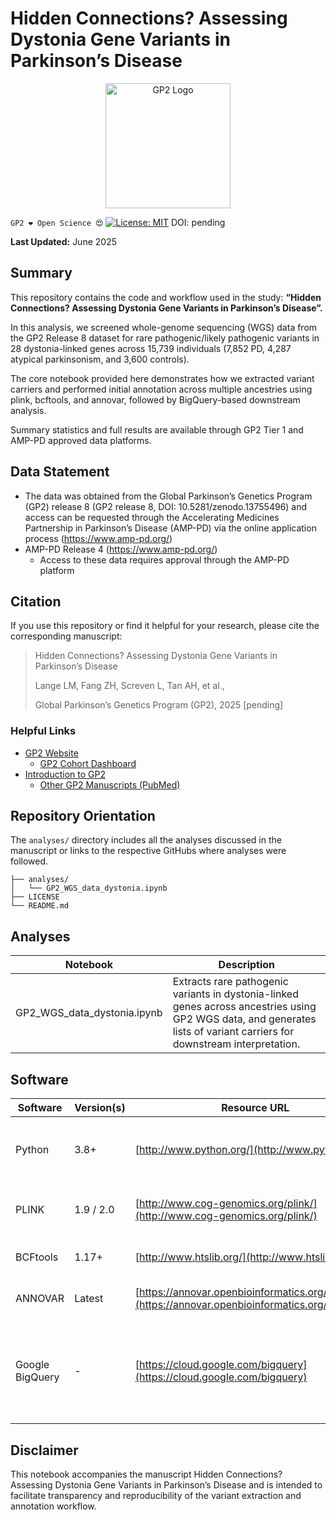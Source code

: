 # Hidden Connections? Assessing Dystonia Gene Variants in Parkinson’s Disease

<div align="center">
    <a href="https://gp2.org/">
    <img src="https://www.michaeljfox.org/sites/default/files/styles/grant_image_opportunity_detail/public/grant/GP2%20Logo.png?itok=OhZkYS-H" alt="GP2 Logo" width="200">
</a>
</div>


`GP2 ❤️ Open Science 😍`
[![License: MIT](https://img.shields.io/badge/License-MIT-yellow.svg)](https://opensource.org/licenses/MIT)
DOI: pending


**Last Updated:** June 2025

## Summary
This repository contains the code and workflow used in the study:
**“Hidden Connections? Assessing Dystonia Gene Variants in Parkinson’s Disease”.**

In this analysis, we screened whole-genome sequencing (WGS) data from the GP2 Release 8 dataset for rare pathogenic/likely pathogenic variants in 28 dystonia-linked genes across 15,739 individuals (7,852 PD, 4,287 atypical parkinsonism, and 3,600 controls).

The core notebook provided here demonstrates how we extracted variant carriers and performed initial annotation across multiple ancestries using plink, bcftools, and annovar, followed by BigQuery-based downstream analysis.

Summary statistics and full results are available through GP2 Tier 1 and AMP-PD approved data platforms.

## Data Statement
* The data was obtained from the Global Parkinson’s Genetics Program (GP2) release 8 (GP2 release 8, DOI: 10.5281/zenodo.13755496) and access can be requested through the Accelerating Medicines Partnership in Parkinson’s Disease (AMP-PD) via the online application process (https://www.amp-pd.org/)
* AMP-PD Release 4 (https://www.amp-pd.org/)
    * Access to these data requires approval through the AMP-PD platform

## Citation
If you use this repository or find it helpful for your research, please cite the corresponding manuscript:

>Hidden Connections? Assessing Dystonia Gene Variants in Parkinson’s Disease
>
>Lange LM, Fang ZH, Screven L, Tan AH, et al.,
>
>Global Parkinson’s Genetics Program (GP2), 2025
[pending]

### Helpful Links 
- [GP2 Website](https://gp2.org/)
    - [GP2 Cohort Dashboard](https://gp2.org/cohort-dashboard-advanced/)
- [Introduction to GP2](https://movementdisorders.onlinelibrary.wiley.com/doi/10.1002/mds.28494)
    - [Other GP2 Manuscripts (PubMed)](https://pubmed.ncbi.nlm.nih.gov/?term=%22global+parkinson%27s+genetics+program%22)

## Repository Orientation
The `analyses/` directory includes all the analyses discussed in the manuscript or links to the respective GitHubs where analyses were followed.
```
├── analyses/
│   └── GP2_WGS_data_dystonia.ipynb
├── LICENSE
└── README.md
```

## Analyses
| **Notebook**                   | **Description**                                                                                                                                                         |
| ------------------------------ | ----------------------------------------------------------------------------------------------------------------------------------------------------------------------- |
| GP2\_WGS\_data\_dystonia.ipynb | Extracts rare pathogenic variants in dystonia-linked genes across ancestries using GP2 WGS data, and generates lists of variant carriers for downstream interpretation. |

## Software
| **Software**    | **Version(s)** | **Resource URL**                                                                                       | **Notes**                                                      |
| --------------- | -------------- | ------------------------------------------------------------------------------------------------------ | -------------------------------------------------------------- |
| Python          | 3.8+           | [http://www.python.org/](http://www.python.org/)                                                       | Used for downstream analysis and scripting.                    |
| PLINK           | 1.9 / 2.0      | [http://www.cog-genomics.org/plink/](http://www.cog-genomics.org/plink/)                               | Used for variant filtering and extraction.                     |
| BCFtools        | 1.17+          | [http://www.htslib.org/](http://www.htslib.org/)                                                       | Used for variant extraction.                                   |
| ANNOVAR         | Latest         | [https://annovar.openbioinformatics.org/en/latest/](https://annovar.openbioinformatics.org/en/latest/) | Used for variant annotation.                                   |
| Google BigQuery | -              | [https://cloud.google.com/bigquery](https://cloud.google.com/bigquery)                                 | Used for querying GP2 metadata and integrating phenotype data. |

## Disclaimer
This notebook accompanies the manuscript Hidden Connections? Assessing Dystonia Gene Variants in Parkinson’s Disease and is intended to facilitate transparency and reproducibility of the variant extraction and annotation workflow.
